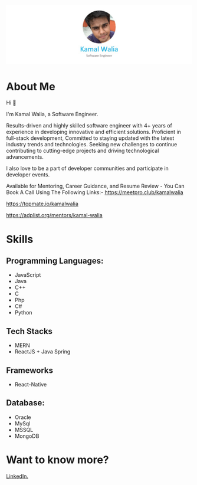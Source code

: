 ![Header](https://raw.githubusercontent.com/Kamal-Walia/About-Me/master/Header.jpg)

# About Me
Hi :wave: 

I'm Kamal Walia, a Software Engineer.

Results-driven and highly skilled software engineer with 4+ years of experience in developing innovative and efficient solutions. Proficient in full-stack development, Committed to staying updated with the latest industry trends and technologies. Seeking new challenges to continue contributing to cutting-edge projects and driving technological advancements.

I also love to be a part of developer communities and participate in developer events.

Available for Mentoring, Career Guidance, and Resume Review - You Can Book A Call Using The Following Links:- 
https://meetpro.club/kamalwalia

https://topmate.io/kamalwalia

https://adplist.org/mentors/kamal-walia


# Skills
## Programming Languages:
* JavaScript
* Java
* C++
* C
* Php
* C#
* Python


## Tech Stacks  
* MERN
* ReactJS + Java Spring
  

## Frameworks
* React-Native


## Database:
* Oracle
* MySql
* MSSQL
* MongoDB

# Want to know more?

[LinkedIn.](https://www.linkedin.com/in/kamalwalia/)
